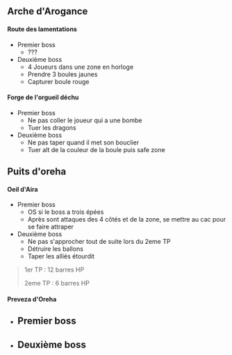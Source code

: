 ## Arche d'Arogance

#### Route des lamentations

- Premier boss
    - ???
- Deuxième boss
    - 4 Joueurs dans une zone en horloge
    - Prendre 3 boules jaunes
    - Capturer boule rouge

#### Forge de l'orgueil déchu

- Premier boss
    - Ne pas coller le joueur qui a une bombe
    - Tuer les dragons
- Deuxième boss
    - Ne pas taper quand il met son bouclier
    - Tuer alt de la couleur de la boule puis safe zone


## Puits d'oreha

#### Oeil d'Aira

- Premier boss
    - OS si le  boss a trois épées
    - Après sont attaques des 4 côtés et de la zone, se mettre au cac pour se faire attraper
- Deuxième boss
    - Ne pas s'approcher tout de suite lors du 2eme TP
    - Détruire les ballons
    - Taper les alliés étourdit

> 1er TP : 12 barres HP
>
> 2eme TP : 6 barres HP

#### Preveza d'Oreha

- Premier boss
    - 
- Deuxième boss
    - 